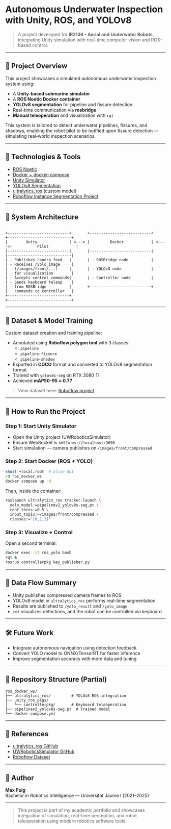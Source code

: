 # Autonomous Underwater Inspection with Unity, ROS, and YOLOv8

> A project developed for **IR2136 - Aerial and Underwater Robots**, integrating Unity simulation with real-time computer vision and ROS-based control.

---

## 🌊 Project Overview
This project showcases a simulated autonomous underwater inspection system using:

- A **Unity-based submarine simulator**
- A **ROS Noetic Docker container**
- **YOLOv8 segmentation** for pipeline and fissure detection
- Real-time communication via **rosbridge**
- **Manual teleoperation** and visualization with `rqt`

This system is tailored to detect underwater pipelines, fissures, and shadows, enabling the robot pilot to be notified upon fissure detection — simulating real-world inspection scenarios.

---

## 🧰 Technologies & Tools
- [ROS Noetic](http://wiki.ros.org/noetic)
- [Docker + docker-compose](https://docs.docker.com/compose/)
- [Unity Simulator](https://github.com/org-arl/UWRoboticsSimulator)
- [YOLOv8 Segmentation](https://github.com/ultralytics/ultralytics)
- [ultralytics_ros](https://github.com/Alpaca-zip/ultralytics_ros) (custom model)
- [Roboflow Instance Segmentation Project](https://universe.roboflow.com/ir2136/underwater-pipeline-segmentation)

---

## 🧱 System Architecture
```

+---------------------------+       +---------------------------+       +----------------------------+
|        Unity              | <---> |         Docker            | <---->|           Pilot            |
|---------------------------|       |---------------------------|       |----------------------------|
| - Publishes camera feed   |       | - ROSBridge node          |       | - Receives /yolo_image     |
|   (/images/front/...)     |       | - YOLOv8 node             |       |   for visualization        |
| - Accepts control commands|       | - Controller node         |       | - Sends keyboard teleop    |
|   from ROSBridge          |       +---------------------------+       |   commands to controller   |
+---------------------------+                                           +----------------------------+

```

---

## 🧪 Dataset & Model Training
Custom dataset creation and training pipeline:

- Annotated using **Roboflow polygon tool** with 3 classes:
  - `pipeline`
  - `pipeline-fissure`
  - `pipeline-shadow`
- Exported in **COCO** format and converted to YOLOv8 segmentation format
- Trained with `yolov8s-seg` on RTX 3080 Ti
- Achieved **mAP50-95 = 0.77**

> View dataset here: [Roboflow project](https://universe.roboflow.com/ir2136/underwater-pipeline-segmentation)

---

## 🚀 How to Run the Project
### Step 1: Start Unity Simulator
- Open the Unity project (UWRoboticsSimulator)
- Ensure WebSocket is set to `ws://localhost:9090`
- Start simulation — camera publishes on `/images/front/compressed`

### Step 2: Start Docker (ROS + YOLO)
```bash
xhost +local:root  # allow GUI
cd ros_docker_ws
docker compose up -d
```
Then, inside the container:
```bash
roslaunch ultralytics_ros tracker.launch \
  yolo_model:=pipelinev2_yolov8s-seg.pt \
  conf_thres:=0.5 \
  input_topic:=/images/front/compressed \
  classes:="[0,1,2]"
```

### Step 3: Visualize + Control
Open a second terminal:
```bash
docker exec -it ros_yolo bash
rqt &
rosrun controllerpkg key_publisher.py
```

---

## 🔄 Data Flow Summary
- Unity publishes compressed camera frames to ROS
- YOLOv8 model in `ultralytics_ros` performs real-time segmentation
- Results are published to `/yolo_result` and `/yolo_image`
- `rqt` visualizes detections, and the robot can be controlled via keyboard

---

## 🛠️ Future Work
- Integrate autonomous navigation using detection feedback
- Convert YOLO model to ONNX/TensorRT for faster inference
- Improve segmentation accuracy with more data and tuning

---

## 📁 Repository Structure (Partial)
```
ros_docker_ws/
├── ultralytics_ros/         # YOLOv8 ROS integration
├── unity_ros_pkgs/
│   └── controllerpkg/       # Keyboard teleoperation
├── pipelinev2_yolov8s-seg.pt  # Trained model
└── docker-compose.yml
```

---

## 📎 References
- [ultralytics_ros GitHub](https://github.com/Alpaca-zip/ultralytics_ros)
- [UWRoboticsSimulator GitHub](https://github.com/org-arl/UWRoboticsSimulator)
- [Roboflow Dataset](https://universe.roboflow.com/ir2136/underwater-pipeline-segmentation)

---

## 👤 Author
**Max Puig**  
Bachelor in Robotics Intelligence — Universitat Jaume I (2021–2025)

---

> This project is part of my academic portfolio and showcases integration of simulation, real-time perception, and robot teleoperation using modern robotics software tools.
